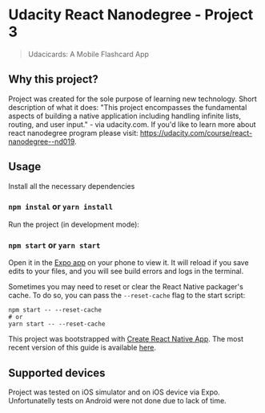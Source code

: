 # Udacity React Nanodegree - Project 3
> Udacicards: A Mobile Flashcard App

## Why this project?
Project was created for the sole purpose of learning new technology. Short description of what it does: 
"This project encompasses the fundamental aspects of building a native application including handling infinite lists, routing, and user input." - via udacity.com. If you'd like to learn more about react nanodegree program please visit: https://udacity.com/course/react-nanodegree--nd019.

## Usage
Install all the necessary dependencies
### `npm instal` or `yarn install`

Run the project (in development mode):
### `npm start` or `yarn start`

Open it in the [Expo app](https://expo.io) on your phone to view it. It will reload if you save edits to your files, and you will see build errors and logs in the terminal.

Sometimes you may need to reset or clear the React Native packager's cache. To do so, you can pass the `--reset-cache` flag to the start script:

```
npm start -- --reset-cache
# or
yarn start -- --reset-cache
```

This project was bootstrapped with [Create React Native App](https://github.com/react-community/create-react-native-app).
The most recent version of this guide is available [here](https://github.com/react-community/create-react-native-app/blob/master/react-native-scripts/template/README.md).

## Supported devices
Project was tested on iOS simulator and on iOS device via Expo. Unfortunatelly tests on Android were not done due to lack of time. 